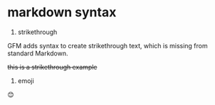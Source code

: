 markdown syntax
====================

1. strikethrough

  GFM adds syntax to create strikethrough text, which is missing from
  standard Markdown.

  ~~this is a strikethrough example~~

1. emoji

  :blush:
